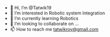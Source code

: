 - 👋 Hi, I’m @Tatwik19
- 👀 I’m interested in Robotic system Integration
- 🌱 I’m currently learning Robotics 
- 💞️ I’m looking to collaborate on ...
- 📫 How to reach me tatwikroy@gmail.com

<!---
Tatwik19/Tatwik19 is a ✨ special ✨ repository because its `README.md` (this file) appears on your GitHub profile.
You can click the Preview link to take a look at your changes.
--->

